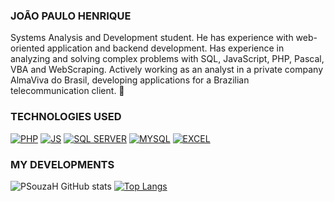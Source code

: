 ### JOÃO PAULO HENRIQUE

Systems Analysis and Development student. He has experience with web-oriented application and backend development. Has experience in analyzing and solving complex problems with SQL, JavaScript, PHP, Pascal, VBA and WebScraping. Actively working as an analyst in a private company AlmaViva do Brasil, developing applications for a Brazilian telecommunication client. 👋

### TECHNOLOGIES USED

[![PHP](https://img.shields.io/badge/PHP-777BB4?style=for-the-badge&logo=php&logoColor=white)]()
[![JS](https://img.shields.io/badge/JavaScript-F7DF1E?style=for-the-badge&logo=javascript&logoColor=black)]()
[![SQL SERVER](https://img.shields.io/badge/Microsoft_SQL_Server-CC2927?style=for-the-badge&logo=microsoft-sql-server&logoColor=white)]()
[![MYSQL](https://img.shields.io/badge/MySQL-00000F?style=for-the-badge&logo=mysql&logoColor=white)]()
[![EXCEL](https://img.shields.io/badge/Microsoft_Excel-217346?style=for-the-badge&logo=microsoft-excel&logoColor=white)]()

### MY DEVELOPMENTS

![PSouzaH GitHub stats](https://github-readme-stats.vercel.app/api?username=pauloosouzah&show_icons=true&theme=github_dark&include_all_commits=true&count_private=true)
[![Top Langs](https://github-readme-stats.vercel.app/api/top-langs/?username=pauloosouzah&show_icons=true&theme=github_dark&include_all_commits=true&count_private=true)](https://github.com/pauloosouzah/github-readme-stats)
